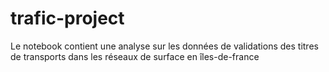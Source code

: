 # trafic-project

Le notebook contient une analyse sur les données de validations des titres de transports dans les réseaux de surface en îles-de-france
